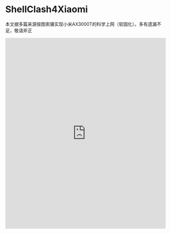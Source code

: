 # ShellClash4Xiaomi
本文据多篇来源按图索骥实现小米AX3000T的科学上网（软固化）。多有遗漏不足，敬请斧正

<iframe src="https://wool-skate-975.notion.site/ebd/2363a518b0f9806fbb94d0a2da0d0615" width="100%" height="600" frameborder="0" allowfullscreen />
